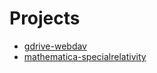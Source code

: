 # Projects

- [gdrive-webdav](https://github.com/mikea/gdrive-webdav)
- [mathematica-specialrelativity](https://github.com/mikea/mathematica-specialrelativity)